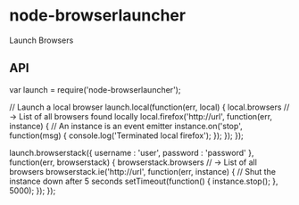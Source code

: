 # node-browserlauncher

Launch Browsers

## API

  var launch = require('node-browserlauncher');

  // Launch a local browser
  launch.local(function(err, local) {
    local.browsers // -> List of all browsers found locally
    local.firefox('http://url', function(err, instance) {
      // An instance is an event emitter
      instance.on('stop', function(msg) {
        console.log('Terminated local firefox');
      });
    });
  });

  launch.browserstack({ username : 'user', password : 'password' }, function(err, browserstack) {
    browserstack.browsers // -> List of all browsers
    browserstack.ie('http://url', function(err, instance) {
      // Shut the instance down after 5 seconds
      setTimeout(function() {
        instance.stop();
      }, 5000);
    });
  });